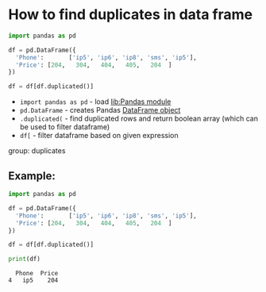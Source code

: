 # How to find duplicates in data frame

```python
import pandas as pd

df = pd.DataFrame({
  'Phone':       ['ip5', 'ip6', 'ip8', 'sms', 'ip5'],
  'Price': [204,   304,   404,   405,   204  ]
})

df = df[df.duplicated()]

```

- `import pandas as pd` - load [lib:Pandas module](/python-pandas/how-to-install-pandas)
- `pd.DataFrame` - creates Pandas [DataFrame object](https://pandas.pydata.org/docs/reference/api/pandas.DataFrame.html)
- `.duplicated(` - find duplicated rows and return boolean array (which can be used to filter dataframe)
- `df[` - filter dataframe based on given expression

group: duplicates

## Example: 
```python
import pandas as pd

df = pd.DataFrame({
  'Phone':       ['ip5', 'ip6', 'ip8', 'sms', 'ip5'],
  'Price': [204,   304,   404,   405,   204  ]
})

df = df[df.duplicated()]

print(df)
```
```
  Phone  Price
4   ip5    204

```

